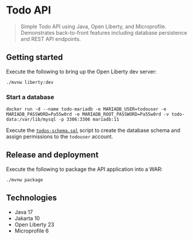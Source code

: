 # Todo API

> Simple Todo API using Java, Open Liberty, and Microprofile.
> Demonstrates back-to-front features including database persistence and REST API endpoints.

## Getting started

Execute the following to bring up the Open Liberty dev server:

```shell
./mvnw liberty:dev
```

### Start a database

```shell
docker run -d --name todo-mariadb -e MARIADB_USER=todouser -e MARIADB_PASSWORD=Pa55w0rd -e MARIADB_ROOT_PASSWORD=Pa55w0rd -v todo-data:/var/lib/mysql -p 3306:3306 mariadb:11
```

Execute the [`todos-schema.sql`](./todos-schema.sql) script to create the database schema and assign permissions to the `todouser` account.

## Release and deployment

Execute the following to package the API application into a WAR:

```shell
./mvnw package
```

## Technologies

* Java 17
* Jakarta 10
* Open Liberty 23
* Microprofile 6
